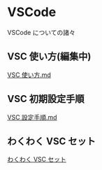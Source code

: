 # VSCode

VSCode についての諸々

## VSC 使い方(編集中)

[VSC 使い方.md](/VSC使い方.md)

## VSC 初期設定手順

[VSC 設定手順.md](/VSC設定手順.md)

## わくわく VSC セット

[わくわく VSC セット](/わくわくVSCセット)
